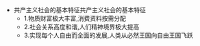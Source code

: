 - 共产主义社会的基本特征共产主义社会的基本特征
	- 1.物质财富极大丰富,消费资料按需分配
	- 2.社会关系高度和谐,人们精神境界极大提高
	- 3.实现每个人自由而全面的发展,人类从必然王国向自由王国飞跃
